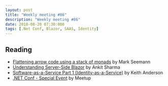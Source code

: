 ```yaml
---
layout: post
title: "Weekly meeting #86"
description: "Weekly meeting #86"
date: 2018-08-20 07:30:000
tags: [.Net Conf, Blazor, SAAS, Identity]
--- 
```

 
## Reading

* [Flattening arrow code using a stack of monads](http://blog.ploeh.dk/2018/07/30/flattening-arrow-code-using-a-stack-of-monads/) by Mark Seemann
* [Understanding Server-Side Blazor](https://www.c-sharpcorner.com/article/understanding-server-side-blazor/) by Ankit Sharma
* [Software-as-a-Service Part 1 (Identity-as-a-Service)](https://blogs.msdn.microsoft.com/premier_developer/2018/07/30/software-as-a-service-part-1-identity-as-a-service/) by Keith Anderson
* [.NET Conf - Special Event](https://www.meetup.com/en-AU/Momentum-Meetup/events/253302189/) by Meetup